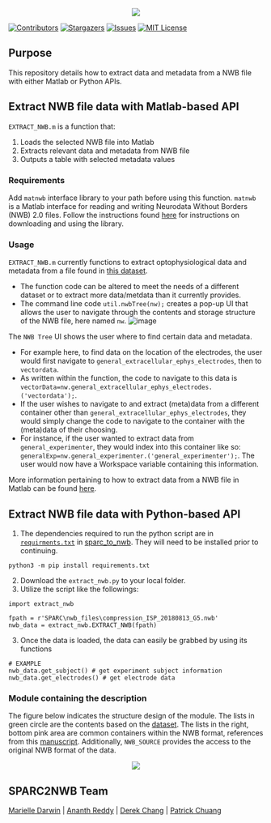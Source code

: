 <p align="center">
  <img src="https://user-images.githubusercontent.com/78009407/126273326-662b5aff-034f-4f48-a62a-69552195ff86.png" />
</p>

[![Contributors][contributors-shield]][contributors-url]
[![Stargazers][stars-shield]][stars-url]
[![Issues][issues-shield]][issues-url]
[![MIT License][license-shield]][license-url]

## Purpose
This repository details how to extract data and metadata from a NWB file with either Matlab or Python APIs.

## Extract NWB file data with Matlab-based API
`EXTRACT_NWB.m` is a function that:
1. Loads the selected NWB file into Matlab
2. Extracts relevant data and metadata from NWB file 
3. Outputs a table with selected metadata values

### Requirements
Add `matnwb` interface library to your path before using this function.
`matnwb` is a Matlab interface for reading and writing Neurodata Without Borders (NWB) 2.0 files. Follow the instructions found [here](https://neurodatawithoutborders.github.io/matnwb/#setup) for instructions on downloading and using the library.

### Usage
`EXTRACT_NWB.m` currently functions to extract optophysiological data and metadata from a file found in [this dataset](https://sparc.science/datasets/124?type=dataset&path=files%2Fprimary%2Fcompression%2Fsub-20180809_G5%2Fsam-20180809_G5).
* The function code can be altered to meet the needs of a different dataset or to extract more data/metdata than it currently provides.
* The command line code `util.nwbTree(nw);` creates a pop-up UI that allows the user to navigate through the contents and storage structure of the NWB file, here named `nw`. 
![image](https://user-images.githubusercontent.com/78009407/126884868-454d97df-3303-453c-9076-75ae9207b019.png)

The `NWB Tree` UI shows the user where to find certain data and metadata. 

* For example here, to find data on the location of the electrodes, the user would first navigate to `general_extracellular_ephys_electrodes`, then to `vectordata`. 
* As written within the function, the code to navigate to this data is `vectorData=nw.general_extracellular_ephys_electrodes.('vectordata');`. 
* If the user wishes to navigate to and extract (meta)data from a different container other than `general_extracellular_ephys_electrodes`, they would simply change the code to navigate to the container with the (meta)data of their choosing. 
* For instance, if the user wanted to extract data from `general_experimenter`, they would index into this container like so: `generalExp=nw.general_experimenter.('general_experimenter');`. The user would now have a Workspace variable containing this information.

More information pertaining to how to extract data from a NWB file in Matlab can be found [here](https://neurodatawithoutborders.github.io/matnwb/tutorials/html/basicUsage.html).

## Extract NWB file data with Python-based API 
1. The dependencies required to run the python script are in [`requirments.txt`](https://github.com/SPARC-FAIR-Codeathon/sparc2nwb/blob/main/sparc_to_nwb/requirements.txt) in [sparc_to_nwb](https://github.com/SPARC-FAIR-Codeathon/sparc2nwb/tree/main/sparc_to_nwb). They will need to be installed prior to continuing.
```shell
python3 -m pip install requirements.txt
```
2. Download the `extract_nwb.py` to your local folder.
3. Utilize the script like the followings:
```shell
import extract_nwb

fpath = r'SPARC\nwb_files\compression_ISP_20180813_G5.nwb'
nwb_data = extract_nwb.EXTRACT_NWB(fpath)
```
3. Once the data is loaded, the data can easily be grabbed by using its functions
```shell
# EXAMPLE
nwb_data.get_subject() # get experiment subject information
nwb_data.get_electrodes() # get electrode data
```

### Module containing the description
The figure below indicates the structure design of the module. The lists in green circle are the contents based on the [dataset](https://sparc.science/datasets/124?type=dataset&path=files). The lists in the right, bottom pink area are common containers within the NWB format, references from this [manuscript](https://www.nature.com/articles/s41597-020-0415-9#Fig2). Additionally, `NWB_SOURCE` provides the access to the original NWB format of the data.

<p align="center">
  <img src="https://github.com/lifestrugglee/sparc2nwb/blob/main/extract_from_nwb/source_vs_nwb.png" />
</p>


## SPARC2NWB Team
[Marielle Darwin](https://github.com/mldarwin) | [Ananth Reddy](https://github.com/anbhimi) | [Derek Chang](https://github.com/DerekYJC) | [Patrick Chuang](https://github.com/lifestrugglee)

[contributors-shield]: https://img.shields.io/github/contributors/SPARC-FAIR-Codeathon/sparc2nwb.svg?style=flat-square
[contributors-url]: https://github.com/SPARC-FAIR-Codeathon/sparc2nwb/graphs/contributors
[stars-shield]: https://img.shields.io/github/stars/SPARC-FAIR-Codeathon/sparc2nwb.svg?style=flat-square
[stars-url]: https://github.com/SPARC-FAIR-Codeathon/sparc2nwb/stargazers
[issues-shield]: https://img.shields.io/github/issues/SPARC-FAIR-Codeathon/sparc2nwb.svg?style=flat-square
[issues-url]: https://github.com/SPARC-FAIR-Codeathon/sparc2nwb/issues
[license-shield]: https://img.shields.io/github/license/SPARC-FAIR-Codeathon/sparc2nwb.svg?style=flat-square
[license-url]: https://github.com/SPARC-FAIR-Codeathon/sparc2nwb/blob/main/LICENSE
